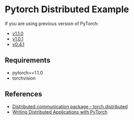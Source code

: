 # Pytorch Distributed Example

If you are using previous version of PyTorch:

- [v1.1.0](https://github.com/narumiruna/pytorch-distributed-example/tree/v1.1.0)
- [v1.0.1](https://github.com/narumiruna/pytorch-distributed-example/tree/v1.0.1)
- [v0.4.1](https://github.com/narumiruna/pytorch-distributed-example/tree/v0.4.1)

## Requirements

- pytorch==1.1.0
- torchvision

## References

- [Distributed communication package - torch.distributed](http://pytorch.org/docs/master/distributed.html)
- [Writing Distributed Applications with PyTorch](http://pytorch.org/tutorials/intermediate/dist_tuto.html)

